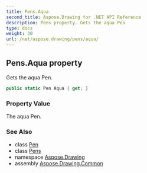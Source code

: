 ```yaml
---
title: Pens.Aqua
second_title: Aspose.Drawing for .NET API Reference
description: Pens property. Gets the aqua Pen
type: docs
weight: 30
url: /net/aspose.drawing/pens/aqua/
---
```

## Pens.Aqua property

Gets the aqua Pen.

```csharp
public static Pen Aqua { get; }
```

### Property Value

The aqua Pen.

### See Also

* class [Pen](../../pen/)
* class [Pens](../)
* namespace [Aspose.Drawing](../../pens/)
* assembly [Aspose.Drawing.Common](../../../)


